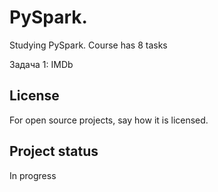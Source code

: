 # PySpark.

Studying PySpark.
Course has 8 tasks

Задача 1: IMDb


## License
For open source projects, say how it is licensed.

## Project status
In progress
